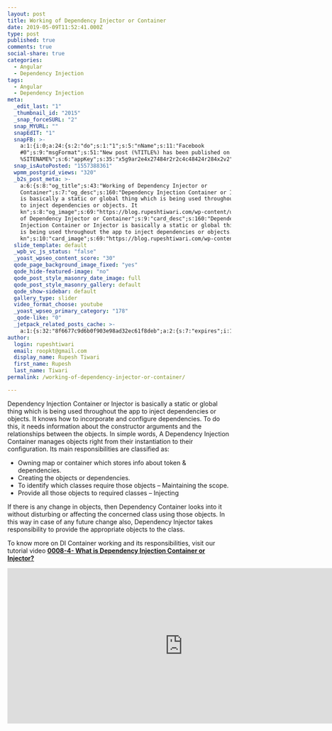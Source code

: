 ```yaml
---
layout: post
title: Working of Dependency Injector or Container
date: 2019-05-09T11:52:41.000Z
type: post
published: true
comments: true
social-share: true
categories:
  - Angular
  - Dependency Injection
tags:
  - Angular
  - Dependency Injection
meta:
  _edit_last: "1"
  _thumbnail_id: "2015"
  _snap_forceSURL: "2"
  snap_MYURL: ""
  snapEdIT: "1"
  snapFB: >-
    a:1:{i:0;a:24:{s:2:"do";s:1:"1";s:5:"nName";s:11:"Facebook
    #0";s:9:"msgFormat";s:51:"New post (%TITLE%) has been published on
    %SITENAME%";s:6:"appKey";s:35:"x5g9ar2e4x27484r2r2c4c48424r284x2v2";s:6:"appSec";s:69:"d3h0ax2k5y2j5k5r2p274642454w2b4y2c4v294c4t2l5d41354u2u2d494v2s234l594";s:8:"postType";s:1:"A";s:8:"apiToUse";s:4:"nxv2";s:7:"fltrsOn";i:0;s:5:"fltrs";a:2:{s:23:"nxs_count_meta_compares";s:1:"1";s:23:"nxs_count_term_compares";s:1:"1";}s:7:"proxyOn";i:0;s:7:"useSURL";i:0;s:1:"v";i:350;s:3:"tpt";s:0:"";s:4:"pgID";s:0:"";s:15:"pageAccessToken";s:0:"";s:6:"imgUpl";s:1:"T";s:10:"riComments";i:0;s:12:"riCommentsAA";i:0;s:5:"nDays";s:1:"0";s:4:"nHrs";s:1:"0";s:4:"nMin";s:1:"0";s:5:"proxy";a:2:{s:5:"proxy";s:0:"";s:2:"up";s:0:"";}s:9:"wpImgSize";s:4:"full";s:5:"glpid";s:0:"";}}
  snap_isAutoPosted: "1557388361"
  wpmm_postgrid_views: "320"
  _b2s_post_meta: >-
    a:6:{s:8:"og_title";s:43:"Working of Dependency Injector or
    Container";s:7:"og_desc";s:160:"Dependency Injection Container or Injector
    is basically a static or global thing which is being used throughout the app
    to inject dependencies or objects. It
    kn";s:8:"og_image";s:69:"https://blog.rupeshtiwari.com/wp-content/uploads/2019/04/AngularI.png";s:10:"card_title";s:43:"Working
    of Dependency Injector or Container";s:9:"card_desc";s:160:"Dependency
    Injection Container or Injector is basically a static or global thing which
    is being used throughout the app to inject dependencies or objects. It
    kn";s:10:"card_image";s:69:"https://blog.rupeshtiwari.com/wp-content/uploads/2019/04/AngularI.png";}
  slide_template: default
  _wpb_vc_js_status: "false"
  _yoast_wpseo_content_score: "30"
  qode_page_background_image_fixed: "yes"
  qode_hide-featured-image: "no"
  qode_post_style_masonry_date_image: full
  qode_post_style_masonry_gallery: default
  qode_show-sidebar: default
  gallery_type: slider
  video_format_choose: youtube
  _yoast_wpseo_primary_category: "178"
  _qode-like: "0"
  _jetpack_related_posts_cache: >-
    a:1:{s:32:"8f6677c9d6b0f903e98ad32ec61f8deb";a:2:{s:7:"expires";i:1609209634;s:7:"payload";a:3:{i:0;a:1:{s:2:"id";i:295;}i:1;a:1:{s:2:"id";i:2394;}i:2;a:1:{s:2:"id";i:918;}}}}
author:
  login: rupeshtiwari
  email: roopkt@gmail.com
  display_name: Rupesh Tiwari
  first_name: Rupesh
  last_name: Tiwari
permalink: /working-of-dependency-injector-or-container/

---
```


<p>Dependency Injection Container or Injector is basically a static or global thing which is being used throughout the app to inject dependencies or objects. It knows how to incorporate and configure dependencies. To do this, it needs information about the constructor arguments and the relationships between the objects. In simple words, A Dependency Injection Container manages objects right from their instantiation to their configuration. Its main responsibilities are classified as:</p>
<ul>
<li>Owning map or container which stores info about token &amp; dependencies.</li>
<li>Creating the objects or dependencies.</li>
<li>To identify which classes require those objects – Maintaining the scope.</li>
<li>Provide all those objects to required classes – Injecting</li>
</ul>
<p>If there is any change in objects, then Dependency Container looks into it without disturbing or affecting the concerned class using those objects. In this way in case of any future change also, Dependency Injector takes responsibility to provide the appropriate objects to the class.</p>
<p>To know more on DI Container working and its responsibilities, visit our tutorial video <a href="https://www.youtube.com/watch?v=nf-4vmqcYYY" target="_blank" rel="noopener noreferrer"><strong>0008-4- What is Dependency Injection Container or Injector?</strong></a></p>
<p><iframe width="790" height="350" src="https://www.youtube.com/embed/nf-4vmqcYYY" frameborder="0" allow="accelerometer; autoplay; encrypted-media; gyroscope; picture-in-picture" allowfullscreen></iframe></p>
